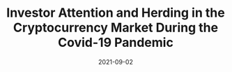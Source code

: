 ---
title: "Investor Attention and Herding in the Cryptocurrency Market During the Covid-19 Pandemic"
collection: publications
category: manuscripts
permalink: /publication/2021-09-02-paper-title-number-1
excerpt: 'This study examines the relationship between investor attention and herding effects in the cryptocurrency market by employing the vector autoregression and quantile regression models. Furthermore, we examine whether the COVID-19 pandemic affected herding behaviour in cryptocurrencies. Using the daily closing price and Google search volume of the five leading cryptocurrencies, the paper finds that herding in the cryptocurrency market decreases with an increase in investor attention for the overall sample. The results for the COVID-19 period indicate that the impact of investor attention on the herding effect decreases due to increased attention to the pandemic. This study is one of the initial attempts to examine the impact of investor attention on herding in cryptocurrencies.'
date: 2021-09-02
venue: 'Applied Finance Letters'
slidesurl: 'https://doi.org/10.24135/afl.v10i.448'
paperurl: 'https://doi.org/10.24135/afl.v10i.448'
citation: 'Bashir, H. A., Kumar, D., & Shiljas, K. (2021). Investor Attention and Herding in The Cryptocurrency Market during the Covid-19 Pandemic. Applied Finance Letters, 10, 67-77.'
---